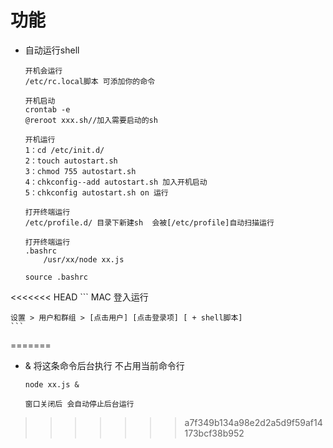 功能
=====

* 自动运行shell
	
	```
	开机会运行 
	/etc/rc.local脚本 可添加你的命令
	```

	```
	开机启动
	crontab -e
	@reroot xxx.sh//加入需要启动的sh
	```
	```
	开机运行
	1：cd /etc/init.d/
	2：touch autostart.sh
	3：chmod 755 autostart.sh
	4：chkconfig--add autostart.sh 加入开机启动
	5：chkconfig autostart.sh on 运行
	```
	
	```
	打开终端运行
	/etc/profile.d/ 目录下新建sh  会被[/etc/profile]自动扫描运行
	```

	```
	打开终端运行
	.bashrc 
		/usr/xx/node xx.js
		
	source .bashrc
	```	
<<<<<<< HEAD
	```
	MAC 登入运行
	
	设置 > 用户和群组 > [点击用户] [点击登录项] [ + shell脚本]
	```	
=======


* & 将这条命令后台执行 不占用当前命令行

	```
	node xx.js &
	
	窗口关闭后 会自动停止后台运行
	```

>>>>>>> a7f349b134a98e2d2a5d9f59af14173bcf38b952
